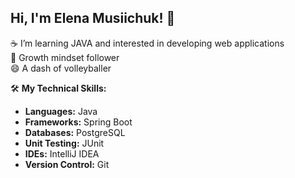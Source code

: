 ## Hi, I'm Elena Musiichuk! 👋

☕ I’m learning JAVA and interested in developing web applications  
🌱 Growth mindset follower  
😄 A dash of volleyballer  

🛠 **My Technical Skills:**
- **Languages:** Java
- **Frameworks:** Spring Boot
- **Databases:** PostgreSQL
- **Unit Testing:** JUnit
- **IDEs:** IntelliJ IDEA
- **Version Control:** Git
